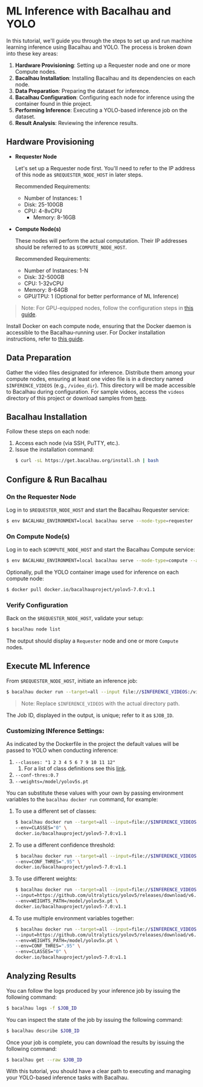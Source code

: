 # ML Inference with Bacalhau and YOLO

In this tutorial, we'll guide you through the steps to set up and run machine learning inference using Bacalhau and YOLO. The process is broken down into these key areas:

1. **Hardware Provisioning**: Setting up a Requester node and one or more Compute nodes.
2. **Bacalhau Installation**: Installing Bacalhau and its dependencies on each node.
3. **Data Preparation**: Preparing the dataset for inference.
4. **Bacalhau Configuration**: Configuring each node for inference using the container found in thie project.
5. **Performing Inference**: Executing a YOLO-based inference job on the dataset.
6. **Result Analysis**: Reviewing the inference results.

## Hardware Provisioning

- **Requester Node**
  
    Let's set up a Requester node first. You'll need to refer to the IP address of this node as `$REQUESTER_NODE_HOST` in later steps.
    
    Recommended Requirements:
    - Number of Instances: 1
    - Disk: 25-100GB
  - CPU: 4-8vCPU
    - Memory: 8-16GB
    
  
- **Compute Node(s)**
  
    These nodes will perform the actual computation. Their IP addresses should be referred to as `$COMPUTE_NODE_HOST`.
    
    Recommended Requirements:
    
    - Number of Instances: 1-N
    - Disk: 32-500GB
    - CPU: 1-32vCPU
    - Memory: 8-64GB
    - GPU/TPU: 1 (Optional for better performance of ML Inference)

> Note: For GPU-equipped nodes, follow the configuration steps in [this guide](https://docs.bacalhau.org/running-node/gpu).

Install Docker on each compute node, ensuring that the Docker daemon is accessible to the Bacalhau-running user. For Docker installation instructions, refer to [this guide](https://docs.bacalhau.org/running-node/quick-start#install-docker).

## Data Preparation

Gather the video files designated for inference. Distribute them among your compute nodes, ensuring at least one video file is in a directory named `$INFERENCE_VIDEOS` (e.g., `/video_dir`). This directory will be made accessible to Bacalhau during configuration. For sample videos, access the `videos` directory of this project or download samples from [here](https://orange-elderly-carp-967.mypinata.cloud/ipfs/QmSw1vJGmYZu2KeNr9nrEFCWARFq6EJHbscXFHNuEhDf4i/).

## Bacalhau Installation

Follow these steps on each node:

1. Access each node (via SSH, PuTTY, etc.).
2. Issue the installation command:
   ```bash
   $ curl -sL https://get.bacalhau.org/install.sh | bash

## Configure & Run Bacalhau

### On the Requester Node

Log in to `$REQUESTER_NODE_HOST` and start the Bacalhau Requester service:

```bash
$ env BACALHAU_ENVIRONMENT=local bacalhau serve --node-type=requester
```

### On Compute Node(s)

Log in to each `$COMPUTE_NODE_HOST` and start the Bacalhau Compute service:

```bash
$ env BACALHAU_ENVIRONMENT=local bacalhau serve --node-type=compute --allow-listed-local-paths=$INFERENCE_VIDEOS --peer=/ip4/$REQUESTER_NODE_HOST/tcp/1235
```

Optionally, pull the YOLO container image used for inference on each compute node:

```bash
$ docker pull docker.io/bacalhauproject/yolov5-7.0:v1.1
```

### Verify Configuration

Back on the `$REQUESTER_NODE_HOST`, validate your setup:

```bash
$ bacalhau node list
```

The output should display a `Requester` node and one or more `Compute` nodes.
## Execute ML Inference

From `$REQUESTER_NODE_HOST`, initiate an inference job:

```bash
$ bacalhau docker run --target=all --input file://$INFERENCE_VIDEOS:/videos docker.io/bacalhauproject/yolov5-7.0:v1.1
```

> Note: Replace `$INFERENCE_VIDEOS` with the actual directory path.

The Job ID, displayed in the output, is unique; refer to it as `$JOB_ID`.

### Customizing INference Settings:

As indicated by the Dockerfile in the project the default values will be passed to YOLO when conducting inference:

1. `--classes: "1 2 3 4 5 6 7 9 10 11 12"`
   1. For a list of class definitions see this [link](https://github.com/ultralytics/yolov5/blob/34cf749958d2dd3ed1205f6bb07e0f20f6e2372d/data/coco.yaml).
2. `--conf-thres:0.7`
3. `--weights=/model/yolov5s.pt`

You can substitute these values with your own by passing environment variables to the `bacalhau docker run` command, for example:

1. To use a different set of classes:
   ```bash
   $ bacalhau docker run --target=all --input=file://$INFERENCE_VIDEOS:/videos \
   --env=CLASSES="0" \
   docker.io/bacalhauproject/yolov5-7.0:v1.1
   ```

2. To use a different confidence threshold:

   ```bash
   $ bacalhau docker run --target=all --input=file://$INFERENCE_VIDEOS:/videos \
   --env=CONF_THRES=".95" \
   docker.io/bacalhauproject/yolov5-7.0:v1.1
   ```

3. To use different weights:

   ```bash
   $ bacalhau docker run --target=all --input=file://$INFERENCE_VIDEOS:/videos \
   --input=https://github.com/ultralytics/yolov5/releases/download/v6.2/yolov5x.pt:/model \
   --env=WEIGHTS_PATH=/model/yolov5x.pt \
   docker.io/bacalhauproject/yolov5-7.0:v1.1
   ```

4. To use multiple environment variables together:
   ```bash
   $ bacalhau docker run --target=all --input=file://$INFERENCE_VIDEOS:/videos \
   --input=https://github.com/ultralytics/yolov5/releases/download/v6.2/yolov5x.pt:/model \
   --env=WEIGHTS_PATH=/model/yolov5x.pt \
   --env=CONF_THRES=".95" \
   --env=CLASSES="0" \
   docker.io/bacalhauproject/yolov5-7.0:v1.1
   ```

## Analyzing Results

You can follow the logs produced by your inference job by issuing the following command:
```bash
$ bacalhau logs -f $JOB_ID
```

You can inspect the state of the job by issuing the following command:
```bash
$ bacalhau describe $JOB_ID
```

Once your job is complete, you can download the results by issuing the following command:
```bash
$ bacalhau get --raw $JOB_ID
```

With this tutorial, you should have a clear path to executing and managing your YOLO-based inference tasks with Bacalhau.